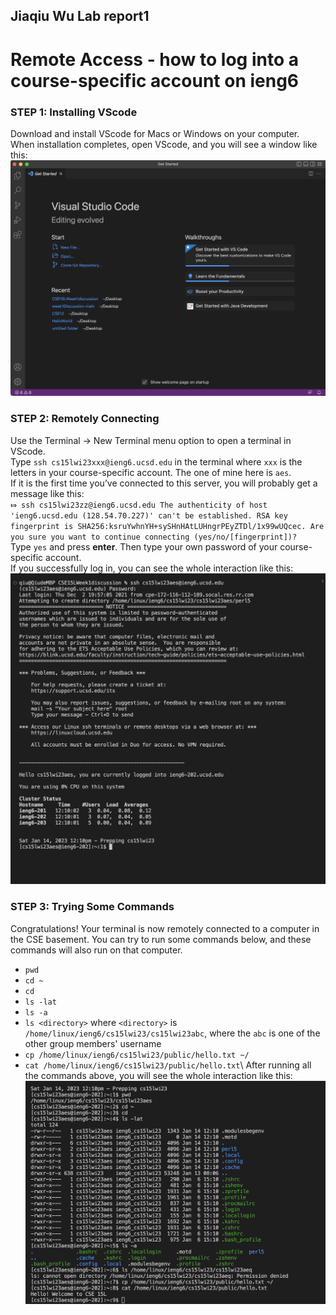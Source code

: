 ## Jiaqiu Wu Lab report1
# Remote Access - how to log into a course-specific account on ieng6

### STEP 1: Installing VScode
Download and install VScode for Macs or Windows on your computer.\
When installation completes, open VScode, and you will see a window like this:
![image](Figure1.png)

### STEP 2: Remotely Connecting
Use the Terminal → New Terminal menu option to open a terminal in VScode.\
Type `ssh cs15lwi23xxx@ieng6.ucsd.edu` in the terminal where `xxx` is the letters in your course-specific account. The one of mine here is `aes`.\
If it is the first time you’ve connected to this server, you will probably get a message like this:\
`⤇ ssh cs15lwi23zz@ieng6.ucsd.edu
The authenticity of host 'ieng6.ucsd.edu (128.54.70.227)' can't be established.
RSA key fingerprint is SHA256:ksruYwhnYH+sySHnHAtLUHngrPEyZTDl/1x99wUQcec.
Are you sure you want to continue connecting (yes/no/[fingerprint])? `\
Type `yes` and press **enter**. Then type your own password of your course-specific account.\
If you successfully log in, you can see the whole interaction like this:
![image](Figure4.png)

### STEP 3: Trying Some Commands
Congratulations! Your terminal is now remotely connected to a computer in the CSE basement. You can try to run some commands below, and these commands will also run on that computer.
- `pwd`
- `cd ~`
- `cd`
- `ls -lat`
- `ls -a`
- `ls <directory>` where `<directory>` is `/home/linux/ieng6/cs15lwi23/cs15lwi23abc`, where the `abc` is one of the other group members' username
- `cp /home/linux/ieng6/cs15lwi23/public/hello.txt ~/`
- `cat /home/linux/ieng6/cs15lwi23/public/hello.txt`\ After running all the commands above, you will see the whole interaction like this:
![image](Figure5.png)

